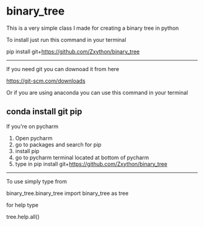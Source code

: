 # binary_tree
This is a very simple class I made for creating a binary tree in python

To install just run this command in your terminal

  pip install git+https://github.com/Zxython/binary_tree
  
--------------------------------------------------------------
If you need git you can downoad it from here

  https://git-scm.com/downloads

Or if you are using anaconda you can use this command in your terminal

conda install git pip
--------------------------------------------------------------

If you're on pycharm
1) Open pycharm
2) go to packages and search for pip
3) install pip
4) go to pycharm terminal located at bottom of pycharm
5) type in pip install git+https://github.com/Zxython/binary_tree

-----------------------------------------------------------------------

To use simply type from 

binary_tree.binary_tree import binary_tree as tree

for help type

tree.help.all()
